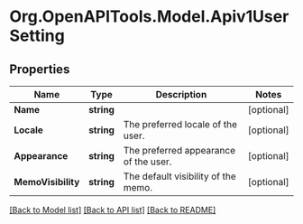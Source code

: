# Org.OpenAPITools.Model.Apiv1UserSetting

## Properties

Name | Type | Description | Notes
------------ | ------------- | ------------- | -------------
**Name** | **string** |  | [optional] 
**Locale** | **string** | The preferred locale of the user. | [optional] 
**Appearance** | **string** | The preferred appearance of the user. | [optional] 
**MemoVisibility** | **string** | The default visibility of the memo. | [optional] 

[[Back to Model list]](../README.md#documentation-for-models) [[Back to API list]](../README.md#documentation-for-api-endpoints) [[Back to README]](../README.md)

